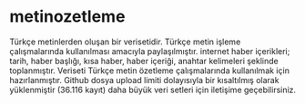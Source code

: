 # metinozetleme
Türkçe metinlerden oluşan bir verisetidir. Türkçe metin işleme çalışmalarında kullanılması amacıyla paylaşılmıştır.
internet haber içerikleri; tarih, haber başlığı, kısa haber, haber içeriği, anahtar kelimeleri şeklinde toplanmıştır. 
Veriseti Türkçe metin özetleme çalışmalarında kullanılmak için hazırlanmıştır.
Github dosya upload limiti dolayısıyla bir kısaltılmış olarak yüklenmiştir (36.116 kayıt) daha büyük veri setleri için iletişime geçebilirsiniz.
